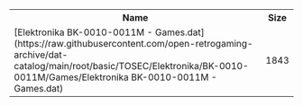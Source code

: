 <table>
<tr><th>Name</th><th>Size</th></tr>
<tr><td>
[Elektronika BK-0010-0011M - Games.dat](https://raw.githubusercontent.com/open-retrogaming-archive/dat-catalog/main/root/basic/TOSEC/Elektronika/BK-0010-0011M/Games/Elektronika BK-0010-0011M - Games.dat)
</td><td>1843</td></tr>
</table>

